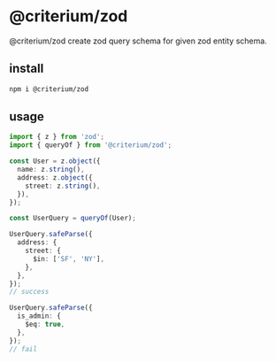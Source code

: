 # @criterium/zod

@criterium/zod create zod query schema for given zod entity schema.

## install

```sh
npm i @criterium/zod
```

## usage

```ts
import { z } from 'zod';
import { queryOf } from '@criterium/zod';

const User = z.object({
  name: z.string(),
  address: z.object({
    street: z.string(),
  }),
});

const UserQuery = queryOf(User);

UserQuery.safeParse({
  address: {
    street: {
      $in: ['SF', 'NY'],
    },
  },
});
// success

UserQuery.safeParse({
  is_admin: {
    $eq: true,
  },
});
// fail
```
